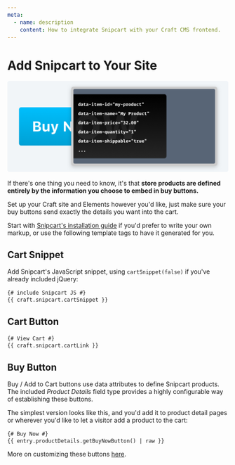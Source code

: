 ```yaml
---
meta:
  - name: description
    content: How to integrate Snipcart with your Craft CMS frontend.
---
```


# Add Snipcart to Your Site

![](../../resources/buy-buttons.png)

If there's one thing you need to know, it's that **store products are defined entirely by the information you choose to embed in buy buttons.**

Set up your Craft site and Elements however you'd like, just make sure your buy buttons send exactly the details you want into the cart.

Start with [Snipcart's installation guide](https://docs.snipcart.com/getting-started/installation) if you'd prefer to write your own markup, or use the following template tags to have it generated for you.

## Cart Snippet

Add Snipcart's JavaScript snippet, using `cartSnippet(false)` if you've already included jQuery:

```twig
{# include Snipcart JS #}
{{ craft.snipcart.cartSnippet }}
```

## Cart Button

```twig
{# View Cart #}
{{ craft.snipcart.cartLink }}
```

## Buy Button

Buy / Add to Cart buttons use data attributes to define Snipcart products. The included _Product Details_ field type provides a highly configurable way of establishing these buttons.

The simplest version looks like this, and you'd add it to product detail pages or wherever you'd like to let a visitor add a product to the cart:

```twig
{# Buy Now #}
{{ entry.productDetails.getBuyNowButton() | raw }}
```

More on customizing these buttons [here](/templating/fields.md).